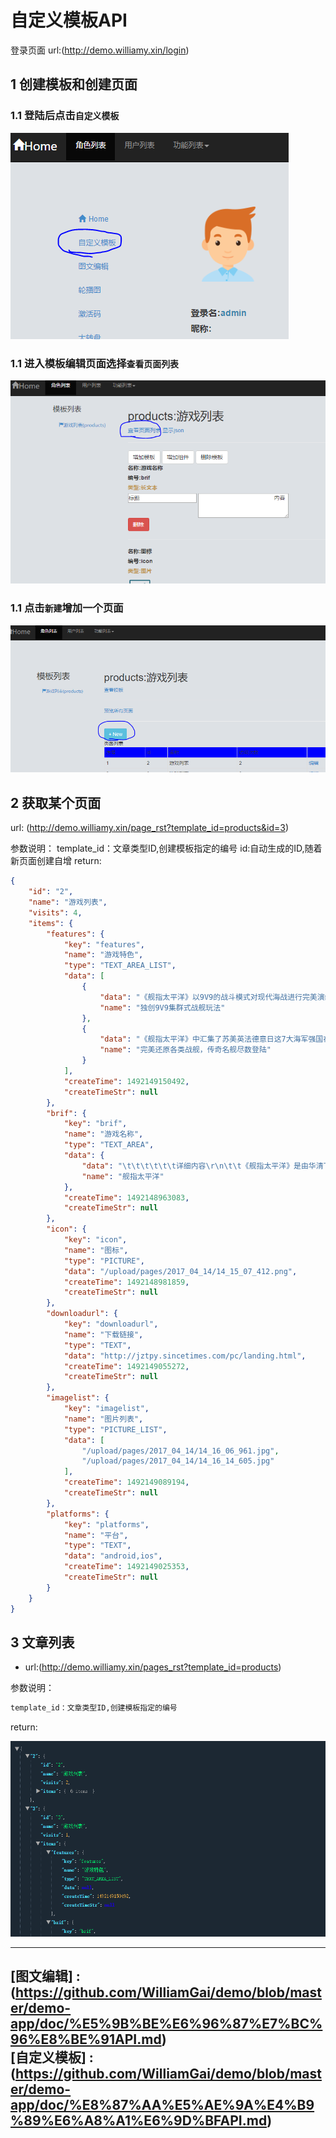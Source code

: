 # 自定义模板API  
登录页面 url:(http://demo.williamy.xin/login)
## 1 创建模板和创建页面
### 1.1 登陆后点击`自定义模板`
 ![icon](imgs/page_guide.PNG)
### 1.1 进入模板编辑页面选择`查看页面列表`
 ![icon](imgs/page_guide2.PNG)
### 1.1 点击`新建`增加一个页面
 ![icon](imgs/page_guide3.PNG)
## 2 获取某个页面
 url:
(http://demo.williamy.xin/page_rst?template_id=products&id=3)  
  
参数说明：
template_id：文章类型ID,创建模板指定的编号
id:自动生成的ID,随着新页面创建自增
 return:
``` json
{
    "id": "2",
    "name": "游戏列表",
    "visits": 4,
    "items": {
        "features": {
            "key": "features",
            "name": "游戏特色",
            "type": "TEXT_AREA_LIST",
            "data": [
                {
                    "data": "《舰指太平洋》以9V9的战斗模式对现代海战进行完美演绎，打造出标新立异的游戏结构，当然玩家也可以自行组建属于自己的无敌航母编队，战舰集群作战，阵容想怎么配就怎么配，我的阵容我做主，更有全方位攻击的地毯轰炸和直捣黄龙的远程打击，根据敌军阵型进行针对性的火力部署。",
                    "name": "独创9V9集群式战舰玩法"
                },
                {
                    "data": "《舰指太平洋》中汇集了苏美英法德意日这7大海军强国在一战、二战期间所有的服役战舰，有德国的无敌巨舰俾斯麦；当然也有英国的荣耀之舰伊丽莎白女王号；意大利的主力战列舰维托里奥级；法国的高射速火炮战列舰黎塞留级；以及苏联海军从沙皇海军手中继承的唯一战列舰甘古特级和日本的大和级战列舰，七国的传奇战舰悉数汇聚。",
                    "name": "完美还原各类战舰，传奇名舰尽数登陆"
                }
            ],
            "createTime": 1492149150492,
            "createTimeStr": null
        },
        "brif": {
            "key": "brif",
            "name": "游戏名称",
            "type": "TEXT_AREA",
            "data": {
                "data": "\t\t\t\t\t\t详细内容\r\n\t\t《舰指太平洋》是由华清飞扬研发的一款军事题材策略卡牌手游，游戏真实还原二战历史，完美再现海上争夺战。在《舰指太平洋》中，不仅有战役、争霸等经典玩法，还有富含变化的勋章、大地图等策略玩法，精彩不容错过！ 值得一提的是，《舰指太平洋》自2016年7月在韩国上线以来，迅速冲进韩国Google Play畅销榜前三，并长期稳定在前十的位置，创国产手游海外发行的新奇迹！\t\t\t",
                "name": "舰指太平洋"
            },
            "createTime": 1492148963083,
            "createTimeStr": null
        },
        "icon": {
            "key": "icon",
            "name": "图标",
            "type": "PICTURE",
            "data": "/upload/pages/2017_04_14/14_15_07_412.png",
            "createTime": 1492148981859,
            "createTimeStr": null
        },
        "downloadurl": {
            "key": "downloadurl",
            "name": "下载链接",
            "type": "TEXT",
            "data": "http://jztpy.sincetimes.com/pc/landing.html",
            "createTime": 1492149055272,
            "createTimeStr": null
        },
        "imagelist": {
            "key": "imagelist",
            "name": "图片列表",
            "type": "PICTURE_LIST",
            "data": [
                "/upload/pages/2017_04_14/14_16_06_961.jpg",
                "/upload/pages/2017_04_14/14_16_14_605.jpg"
            ],
            "createTime": 1492149089194,
            "createTimeStr": null
        },
        "platforms": {
            "key": "platforms",
            "name": "平台",
            "type": "TEXT",
            "data": "android,ios",
            "createTime": 1492149025353,
            "createTimeStr": null
        }
    }
}
```
## 3 文章列表  
- url:(http://demo.williamy.xin/pages_rst?template_id=products)  
 
  
参数说明：
``` xml
template_id：文章类型ID,创建模板指定的编号
```
return:

 ![icon](imgs/template_pages.PNG)
 
---  
 [图文编辑] :(https://github.com/WilliamGai/demo/blob/master/demo-app/doc/%E5%9B%BE%E6%96%87%E7%BC%96%E8%BE%91API.md)  
 [自定义模板] :(https://github.com/WilliamGai/demo/blob/master/demo-app/doc/%E8%87%AA%E5%AE%9A%E4%B9%89%E6%A8%A1%E6%9D%BFAPI.md)
---
